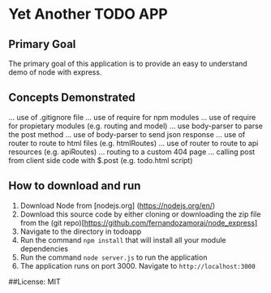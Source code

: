 # Yet Another TODO APP
## Primary Goal
The primary goal of this application is to provide an easy to understand demo of node with express.


## Concepts Demonstrated

... use of .gitignore file
... use of require for npm modules
... use of require for propietary modules (e.g. routing and model)
... use body-parser to parse the post method
... use of body-parser to send json response
... use of router to route to html files (e.g. htmlRoutes)
... use of router to route to api resources (e.g. apiRoutes)
... routing to a custom 404 page
... calling post from client side code with $.post (e.g. todo.html script)


## How to download and run

1. Download Node from [nodejs.org] (https://nodejs.org/en/)
2. Download this source code by either cloning or downloading the zip file from the (git repo)[https://github.com/fernandozamoraj/node_express]
3. Navigate to the directory in todoapp
4. Run the command `npm install` that will install all your module dependencies
5. Run the command `node server.js` to run the application
6. The application runs on port 3000. Navigate to `http://localhost:3000`

##License: MIT

